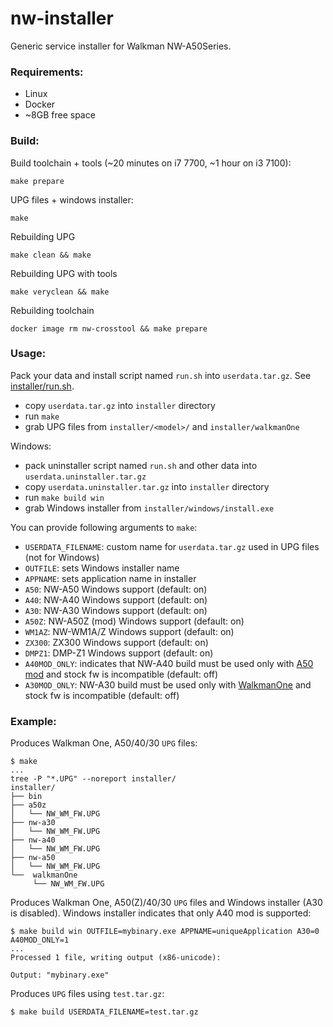 nw-installer
============

Generic service installer for Walkman NW-A50Series.

### Requirements:

- Linux
- Docker
- ~8GB free space

### Build:

Build toolchain + tools (~20 minutes on i7 7700, ~1 hour on i3 7100):

```shell
make prepare
```

UPG files + windows installer:

```shell
make
```

Rebuilding UPG

```shell
make clean && make
```

Rebuilding UPG with tools

```shell
make veryclean && make
```

Rebuilding toolchain

```shell
docker image rm nw-crosstool && make prepare
```

### Usage:

Pack your data and install script named `run.sh` into `userdata.tar.gz`. See [installer/run.sh](./installer/run.sh).

- copy `userdata.tar.gz` into `installer` directory
- run `make`
- grab UPG files from `installer/<model>/` and `installer/walkmanOne`

Windows:

- pack uninstaller script named `run.sh` and other data into `userdata.uninstaller.tar.gz`
- copy `userdata.uninstaller.tar.gz` into `installer` directory
- run `make build win`
- grab Windows installer from `installer/windows/install.exe`

You can provide following arguments to `make`:

- `USERDATA_FILENAME`: custom name for `userdata.tar.gz` used in UPG files (not for Windows)
- `OUTFILE`: sets Windows installer name
- `APPNAME`: sets application name in installer
- `A50`: NW-A50 Windows support (default: on)
- `A40`: NW-A40 Windows support (default: on)
- `A30`: NW-A30 Windows support (default: on)
- `A50Z`: NW-A50Z (mod) Windows support (default: on)
- `WM1AZ`: NW-WM1A/Z Windows support (default: on)
- `ZX300`: ZX300 Windows support (default: on)
- `DMPZ1`: DMP-Z1 Windows support (default: on)
- `A40MOD_ONLY`: indicates that NW-A40 build must be used only with [A50 mod][1] and stock fw is 
  incompatible (default: off)
- `A30MOD_ONLY`: NW-A30 build must be used only with [WalkmanOne][2] and stock fw is
  incompatible (default: off)

[1]: https://www.mrwalkman.com/p/nw-a40-stock-update.html
[2]: https://www.mrwalkman.com/p/walkman-one-nw-a30series.html

### Example:

Produces Walkman One, A50/40/30 `UPG` files:

```shell
$ make
...
tree -P "*.UPG" --noreport installer/
installer/
├── bin
├── a50z
│   └── NW_WM_FW.UPG
├── nw-a30
│   └── NW_WM_FW.UPG
├── nw-a40
│   └── NW_WM_FW.UPG
├── nw-a50
│   └── NW_WM_FW.UPG
└──  walkmanOne
     └── NW_WM_FW.UPG
```

Produces Walkman One, A50(Z)/40/30 `UPG` files and Windows installer (A30 is disabled). Windows installer indicates that
only A40 mod is supported:

```shell
$ make build win OUTFILE=mybinary.exe APPNAME=uniqueApplication A30=0 A40MOD_ONLY=1
...
Processed 1 file, writing output (x86-unicode):

Output: "mybinary.exe"
```

Produces `UPG` files using `test.tar.gz`:

```shell
$ make build USERDATA_FILENAME=test.tar.gz
```
